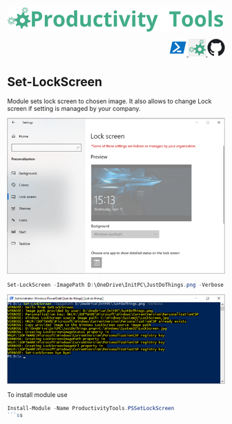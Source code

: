 [![GitHub](Images/LogoTitle_green_500px.png)](https://github.com/pwujczyk/ProductivityTools.PSGetOneDriveDirectory/)

 
 <p align="right" width="20px">
    <a href="https://www.powershellgallery.com/packages/ProductivityTools.PSSQLCommands/">
        <img src="Images/Powershell40px.png" />
    </a>
    <a href="http://www.productivitytools.tech/sql-commands/">
        <img src="Images/ProductivityTools_green_40px_2.png" />
    <a>
         <a href="https://github.com/pwujczyk/ProductivityTools.PSSetLockScreen">
        <img src="Images/Github40px.png" />
    </a>
</p>


# Set-LockScreen


Module sets lock screen to chosen image. It also allows to change Lock screen if setting is managed by your company.

![Lock screen](Images/LockScreen.png)

```powershell
Set-LockScreen -ImagePath D:\OneDrive\InitPC\JustDoThings.png -Verbose
```
![Lock screen](Images/Powershell.png)

To install module use 

```powershell
Install-Module -Name ProductivityTools.PSSetLockScreen
```ss